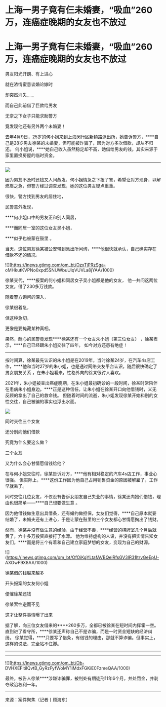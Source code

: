 # 上海一男子竟有仨未婚妻，“吸血”260万，连癌症晚期的女友也不放过

# 上海一男子竟有仨未婚妻，“吸血”260万，连癌症晚期的女友也不放过

男友阳光开朗、有上进心

就在浓情蜜意谈婚论嫁时

却突然消失……

而自己此前借了巨款给男友

无奈之下女子只能求助警方

竟发现他还有另外两个未婚妻！

去年4月9日，25岁的何小姐来到上海闵行区新镇路派出所，她告诉警方，****自己是28岁男友徐某的未婚妻，但可能被诈骗了，因为对方多次借款，却从不归还。
何小姐说，****她自己收入虽然稳定却不高，她借给男友的钱，其实来源于家里置换房屋的临时资金。

****

![](https://inews.gtimg.com/om_bt/OGE6PAQzP529eA4bSHihPgq8aEC6TbdnOoJuobJ0iMwtgAA/1000)

因为男友不及时还钱又人间蒸发，何小姐情急之下报了警，希望让对方现身，以解燃眉之急，但警方经过调查发现，她的这位男友疑点重重。

很快，警方找到男友的居住地，

民警意外发现，

****何小姐口中的男友正和别人同居，

****而同居一室的这位女友吴小姐，

****似乎也被蒙在鼓里 。

当天，这位男友徐某被公安带到派出所问询，****他很快就承认，自己确实存在借款不还的情况。

![](https://inews.gtimg.com/om_bt/OzxTjPRzSga-
oMHkutKVPNo0xpd5SNUWbuUlqVUVLa8jYAA/1000)

徐某交代，****报案的何小姐和同居女子吴小姐都是他的女友， 他一共问这两位女友，借了230多万钱款。

随着警方询问的深入，

徐某很着急，

但这种急切，

更像是要掩藏某种真相。

果然，耐心的民警竟发现****徐某还有一个女友朱小姐（第三位女友） ，徐某表示，****自己已经跟朱小姐交往了四年， 如今对方还患有绝症！

****

按时间算，徐某最先认识的朱小姐是在2019年，当时徐某24岁，在汽车4s店工作，****他和当时27岁的朱小姐，也是通过网络交友平台认识，随后很快确定了男女朋友关系
，在朱小姐看来，性格外向的徐某很讨人喜欢。

2021年，朱小姐被查出癌症晚期，在朱小姐最初确诊的一段时间，徐某时常陪伴在患病朱小姐身边。****正是这种信任，让朱小姐在徐某开口向他借钱时，义无反顾的拿出了自己的救命钱。
但随着时间的流逝，朱小姐发现徐某开始和别的女性交往，自己被骗的事实也浮出水面。

![](https://inews.gtimg.com/om_bt/O23N-YOf4Whlrda7j0lbtHQ8-0_OiCj5EGW0y2bn1Sj8UAA/1000)

同时交往三个女友

还分别向他们借款

究竟为什么要这么做？

三个女友

又为什么会心甘情愿借钱给他？

在与何小姐交往时，徐某告诉对方，****他有相对稳定的汽车4s店工作，事业心很强。
但实际上，****这份工作因为他自己占用销售资金的原因被解雇了，工作早就丢了。

同时交往几位女友，不仅没有告诉女朋友自己失业的事情，徐某还向她们借钱，理由也很简单——****自己想要做生意 。

因为他借钱做生意出具借条，还有婚约做担保，女友们觉得，****自己原本就要结婚了，未婚夫还有上进心，于是让蒙在鼓里的三个女友都心甘情愿掏出了钱财。

然而，徐某并没有做生意的经验，由于经营不善，****经营的棋牌室几个月后就黄了，六十多万投资直接打了水漂。
他为维持虚构的人设，并没有把实情告知女友们，****而是将三个有着和自己建立家庭梦想的女友，变现为自己的财源。

![](https://inews.gtimg.com/om_bt/OfOiKgYLtafAVBQeiRfsGV3IR31ltrvGeEpU-
AXOwF9X8AA/1000)

徐某借的钱越来越多

开头报案的女友何小姐

便催徐某还钱

徐某索性避而不见

这才让整件事情曝了出来

据了解，向三位女友借来的****260多万，全都已被徐某在短时间内挥霍一空。 直到进了看守所，****徐某还声称自己不是诈骗，而是一时资金短缺的经济纠纷。
徐某觉得，****只要写了借条，有借钱的理由，那就不算诈骗。但事实上，这样的说法，完全站不住脚。

****

****

![](https://inews.gtimg.com/om_bt/Ob-
DVHXEFitiIQvtB_GyRzFyfWoMY1iMdxFGKiE0FzmeQAA/1000)

最终，被告人徐某****涉嫌诈骗罪，被判处有期徒刑11年6个月，并处罚金，并剥夺政治权利一年。

****

来源：案件聚焦（记者丨顾海东）

